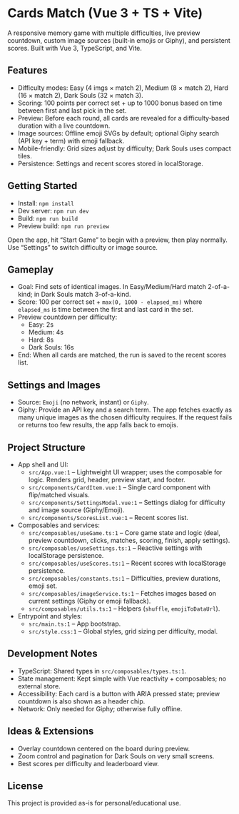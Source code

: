 # Cards Match (Vue 3 + TS + Vite)

A responsive memory game with multiple difficulties, live preview countdown, custom image sources (built‑in emojis or Giphy), and persistent scores. Built with Vue 3, TypeScript, and Vite.

## Features
- Difficulty modes: Easy (4 imgs × match 2), Medium (8 × match 2), Hard (16 × match 2), Dark Souls (32 × match 3).
- Scoring: 100 points per correct set + up to 1000 bonus based on time between first and last pick in the set.
- Preview: Before each round, all cards are revealed for a difficulty‑based duration with a live countdown.
- Image sources: Offline emoji SVGs by default; optional Giphy search (API key + term) with emoji fallback.
- Mobile-friendly: Grid sizes adjust by difficulty; Dark Souls uses compact tiles.
- Persistence: Settings and recent scores stored in localStorage.

## Getting Started
- Install: `npm install`
- Dev server: `npm run dev`
- Build: `npm run build`
- Preview build: `npm run preview`

Open the app, hit “Start Game” to begin with a preview, then play normally. Use “Settings” to switch difficulty or image source.

## Gameplay
- Goal: Find sets of identical images. In Easy/Medium/Hard match 2-of-a-kind; in Dark Souls match 3-of-a-kind.
- Score: 100 per correct set + `max(0, 1000 - elapsed_ms)` where `elapsed_ms` is time between the first and last card in the set.
- Preview countdown per difficulty:
  - Easy: 2s
  - Medium: 4s
  - Hard: 8s
  - Dark Souls: 16s
- End: When all cards are matched, the run is saved to the recent scores list.

## Settings and Images
- Source: `Emoji` (no network, instant) or `Giphy`.
- Giphy: Provide an API key and a search term. The app fetches exactly as many unique images as the chosen difficulty requires. If the request fails or returns too few results, the app falls back to emojis.

## Project Structure
- App shell and UI:
  - `src/App.vue:1` – Lightweight UI wrapper; uses the composable for logic. Renders grid, header, preview start, and footer.
  - `src/components/CardItem.vue:1` – Single card component with flip/matched visuals.
  - `src/components/SettingsModal.vue:1` – Settings dialog for difficulty and image source (Giphy/Emoji).
  - `src/components/ScoresList.vue:1` – Recent scores list.
- Composables and services:
  - `src/composables/useGame.ts:1` – Core game state and logic (deal, preview countdown, clicks, matches, scoring, finish, apply settings).
  - `src/composables/useSettings.ts:1` – Reactive settings with localStorage persistence.
  - `src/composables/useScores.ts:1` – Recent scores with localStorage persistence.
  - `src/composables/constants.ts:1` – Difficulties, preview durations, emoji set.
  - `src/composables/imageService.ts:1` – Fetches images based on current settings (Giphy or emoji fallback).
  - `src/composables/utils.ts:1` – Helpers (`shuffle`, `emojiToDataUrl`).
- Entrypoint and styles:
  - `src/main.ts:1` – App bootstrap.
  - `src/style.css:1` – Global styles, grid sizing per difficulty, modal.

## Development Notes
- TypeScript: Shared types in `src/composables/types.ts:1`.
- State management: Kept simple with Vue reactivity + composables; no external store.
- Accessibility: Each card is a button with ARIA pressed state; preview countdown is also shown as a header chip.
- Network: Only needed for Giphy; otherwise fully offline.

## Ideas & Extensions
- Overlay countdown centered on the board during preview.
- Zoom control and pagination for Dark Souls on very small screens.
- Best scores per difficulty and leaderboard view.

## License
This project is provided as-is for personal/educational use.

